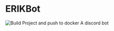 # ERIKBot
 
![Build Project and push to docker](https://github.com/EnessenE/ERIKBot/workflows/Build%20Project%20and%20push%20to%20docker/badge.svg?branch=master) 
A discord bot
